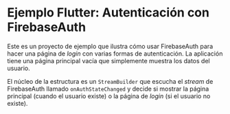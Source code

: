 # Ejemplo Flutter: Autenticación con FirebaseAuth

Este es un proyecto de ejemplo que ilustra cómo usar FirebaseAuth para hacer una
página de *login* con varias formas de autenticación. La aplicación tiene una
página principal vacía que simplemente muestra los datos del usuario.

El núcleo de la estructura es un `StreamBuilder` que escucha el *stream* de
FirebaseAuth llamado `onAuthStateChanged` y decide si mostrar la página
principal (cuando el usuario existe) o la página de *login* (si el usuario no
existe).